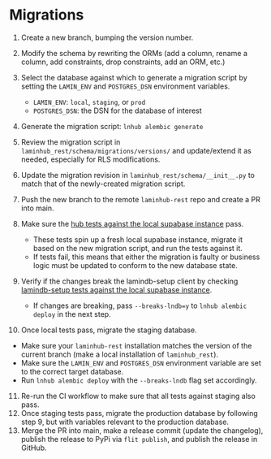 # Migrations

1. Create a new branch, bumping the version number.
2. Modify the schema by rewriting the ORMs (add a column, rename a column, add constraints, drop constraints, add an ORM, etc.)
3. Select the database against which to generate a migration script by setting the `LAMIN_ENV` and `POSTGRES_DSN` environment variables.

   - `LAMIN_ENV`: `local`, `staging`, or `prod`
   - `POSTGRES_DSN`: the DSN for the database of interest

4. Generate the migration script: `lnhub alembic generate`
5. Review the migration script in `laminhub_rest/schema/migrations/versions/` and update/extend it as needed, especially for RLS modifications.
6. Update the migration revision in `laminhub_rest/schema/__init__.py` to match that of the newly-created migration script.
7. Push the new branch to the remote `laminhub-rest` repo and create a PR into main.
8. Make sure the [hub tests against the local supabase instance](https://github.com/laminlabs/laminhub-rest/blob/9f3fbde7efa8adb7f3bdfaba59f5fbab498d07b0/noxfile.py#L16-L45) pass.
   - These tests spin up a fresh local supabase instance, migrate it based on the new migration script, and run the tests against it.
   - If tests fail, this means that either the migration is faulty or business logic must be updated to conform to the new database state.
9. Verify if the changes break the lamindb-setup client by checking [lamindb-setup tests against the local supabase instance](https://github.com/laminlabs/laminhub-rest/blob/9f3fbde7efa8adb7f3bdfaba59f5fbab498d07b0/noxfile.py#L48-L103).
   - If changes are breaking, pass `--breaks-lndb=y` to `lnhub alembic deploy` in the next step.
10. Once local tests pass, migrate the staging database.

- Make sure your `laminhub-rest` installation matches the version of the current branch (make a local installation of `laminhub_rest`).
- Make sure the `LAMIN_ENV` and `POSTGRES_DSN` environment variable are set to the correct target database.
- Run `lnhub alembic deploy` with the `--breaks-lndb` flag set accordingly.

11. Re-run the CI workflow to make sure that all tests against staging also pass.
12. Once staging tests pass, migrate the production database by following step 9, but with variables relevant to the production database.
13. Merge the PR into main, make a release commit (update the changelog), publish the release to PyPi via `flit publish`, and publish the release in GitHub.
